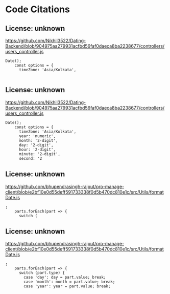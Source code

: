 # Code Citations

## License: unknown
https://github.com/Nikhil3522/Dating-Backend/blob/904975aa279931acfbd56faf0daeca8ba2238677/controllers/users_controller.js

```
Date();
    const options = {
      timeZone: 'Asia/Kolkata',
      
```


## License: unknown
https://github.com/Nikhil3522/Dating-Backend/blob/904975aa279931acfbd56faf0daeca8ba2238677/controllers/users_controller.js

```
Date();
    const options = {
      timeZone: 'Asia/Kolkata',
      year: 'numeric',
      month: '2-digit',
      day: '2-digit',
      hour: '2-digit',
      minute: '2-digit',
      second: '2
```


## License: unknown
https://github.com/bhupendrasingh-rajput/pro-manage-client/blob/e2bf10e0d55deff591733338f0d5b470dc810e1c/src/Utils/formatDate.js

```
;
    parts.forEach(part => {
      switch (
```


## License: unknown
https://github.com/bhupendrasingh-rajput/pro-manage-client/blob/e2bf10e0d55deff591733338f0d5b470dc810e1c/src/Utils/formatDate.js

```
;
    parts.forEach(part => {
      switch (part.type) {
        case 'day': day = part.value; break;
        case 'month': month = part.value; break;
        case 'year': year = part.value; break;
```

